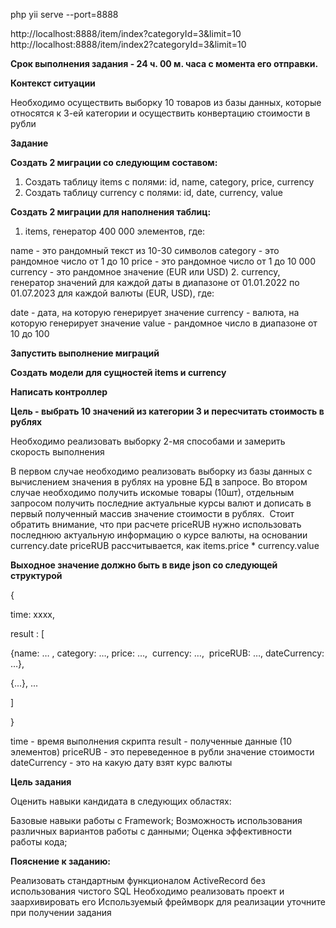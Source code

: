 php yii serve --port=8888

http://localhost:8888/item/index?categoryId=3&limit=10
http://localhost:8888/item/index2?categoryId=3&limit=10

**Срок выполнения задания - 24 ч. 00 м. часа с момента его отправки.**

**Контекст ситуации**

Необходимо осуществить выборку 10 товаров из базы данных, которые относятся к 3-ей категории и осуществить конвертацию стоимости в рубли

**Задание**

**Создать 2 миграции со следующим составом:**
1. Создать таблицу items с полями: id, name, category, price, currency
2. Создать таблицу currency c полями: id, date, currency, value

**Создать 2 миграции для наполнения таблиц:**
1. items, генератор 400 000 элементов, где:

name - это рандомный текст из 10-30 символов
category - это рандомное число от 1 до 10
price - это рандомное число от 1 до 10 000
currency - это рандомное значение (EUR или USD)
2. currency, генератор значений для каждой даты в диапазоне от 01.01.2022 по 01.07.2023 для каждой валюты (EUR, USD), где:

date - дата, на которую генерирует значение
currency - валюта, на которую генерирует значение
value - рандомное число в диапазоне от 10 до 100

**Запустить выполнение миграций**

**Создать модели для сущностей items и currency**

**Написать контроллер**

**Цель - выбрать 10 значений из категории 3 и пересчитать стоимость в рублях**


Необходимо реализовать выборку 2-мя способами и замерить скорость выполнения

В первом случае необходимо реализовать выборку из базы данных с вычислением значения в рублях на уровне БД в запросе.
Во втором случае необходимо получить искомые товары (10шт), отдельным запросом получить последние актуальные курсы валют и дописать в первый полученный массив значение стоимости в рублях. 
Стоит обратить внимание, что при расчете priceRUB нужно использовать последнюю актуальную информацию о курсе валюты, на основании currency.date
priceRUB рассчитывается, как items.price * currency.value

**Выходное значение должно быть в виде json со следующей структурой**

{

time: xxxx,

result : [

{name: … , category: …, price: …,  currency: …,  priceRUB: …, dateСurrency: …},

{...}, ...

]

}

time - время выполнения скрипта
result - полученные данные (10 элементов)
priceRUB - это переведенное в рубли значение стоимости
dateСurrency - это на какую дату взят курс валюты

**Цель задания**

Оценить навыки кандидата в следующих областях:

Базовые навыки работы с Framework;
Возможность использования различных вариантов работы с данными;
Оценка эффективности работы кода;

**Пояснение к заданию:**

Реализовать стандартным функционалом ActiveRecord без использования чистого SQL
Необходимо реализовать проект и заархивировать его
Используемый фреймворк для реализации уточните при получении задания


